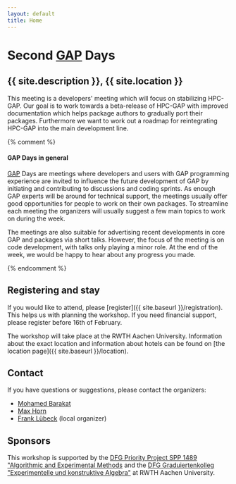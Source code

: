 ```yaml
---
layout: default
title: Home
---
```


# Second [GAP](http://www.gap-system.org/) Days
## {{ site.description }}, {{ site.location }}

This meeting is a developers' meeting which will focus on stabilizing HPC-GAP.
Our goal is to work towards a beta-release of HPC-GAP with improved documentation
which helps package authors to gradually port their packages.
Furthermore we want to work out a roadmap for reintegrating HPC-GAP into the main development line.

{% comment %}

#### GAP Days in general

[GAP](http://www.gap-system.org/) Days are meetings where developers and users
with GAP programming experience are invited to influence the future
development of GAP by initiating and contributing to discussions and coding
sprints. As enough GAP experts will be around for technical support, the
meetings usually offer good opportunities for people to work on their own
packages. To streamline each meeting the organizers will usually suggest a few
main topics to work on during the week.

The meetings are also suitable for advertising recent developments in core GAP
and packages via short talks. However, the focus of the meeting is on code
development, with talks only playing a minor role. At the end of the week, we
would be happy to hear about any progress you made.

{% endcomment %}

## Registering and stay

If you would like to attend, please [register]({{ site.baseurl }}/registration). This helps us
with planning the workshop. If you need financial support, please
register before 16th of February.

The workshop will take place at the RWTH Aachen University. Information about the
exact location and information about hotels
can be found on [the location page]({{ site.baseurl }}/location).

## <a name="contact"></a> Contact

If you have questions or suggestions, please contact the organizers:

* [Mohamed Barakat](mailto:mohamed.barakat@ku.de)
* [Max Horn](mailto:max.horn@math.uni-giessen.de)
* [Frank Lübeck](mailto:frank.luebeck@math.rwth-aachen.de) (local organizer)


## Sponsors

This workshop is supported by the
[DFG Priority Project SPP 1489 "Algorithmic and Experimental Methods](http://www.computeralgebra.de/)
and the [DFG Graduiertenkolleg "Experimentelle und konstruktive Algebra"](http://www.math.rwth-aachen.de/~Graduiertenkolleg/) at RWTH Aachen University.
